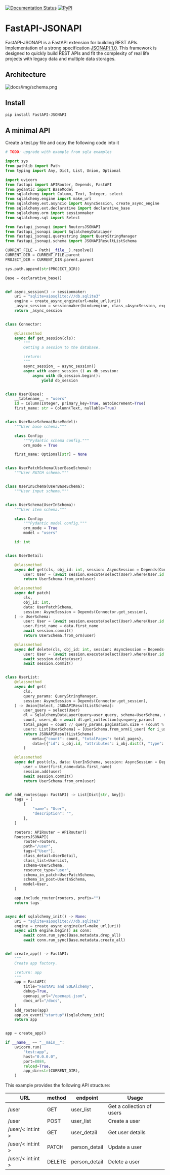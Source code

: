 [![Documentation Status](https://readthedocs.org/projects/fastapi-jsonapi/badge/?version=latest)](https://fastapi-jsonapi.readthedocs.io/en/latest/?badge=latest)
[![PyPI](https://img.shields.io/pypi/v/fastapi-jsonapi?label=PyPI)](https://pypi.org/project/FastAPI-JSONAPI/)

# FastAPI-JSONAPI

FastAPI-JSONAPI is a FastAPI extension for building REST APIs.
Implementation of a strong specification [JSONAPI 1.0](http://jsonapi.org/).
This framework is designed to quickly build REST APIs and fit the complexity
of real life projects with legacy data and multiple data storages.

## Architecture
![docs/img/schema.png](docs/img/schema.png)

## Install

```bash
pip install FastAPI-JSONAPI
```

## A minimal API

Create a test.py file and copy the following code into it

```python
# TODO: upgrade with example from sqla examples

import sys
from pathlib import Path
from typing import Any, Dict, List, Union, Optional

import uvicorn
from fastapi import APIRouter, Depends, FastAPI
from pydantic import BaseModel
from sqlalchemy import Column, Text, Integer, select
from sqlalchemy.engine import make_url
from sqlalchemy.ext.asyncio import AsyncSession, create_async_engine
from sqlalchemy.ext.declarative import declarative_base
from sqlalchemy.orm import sessionmaker
from sqlalchemy.sql import Select

from fastapi_jsonapi import RoutersJSONAPI
from fastapi_jsonapi import SqlalchemyDataLayer
from fastapi_jsonapi.querystring import QueryStringManager
from fastapi_jsonapi.schema import JSONAPIResultListSchema

CURRENT_FILE = Path(__file__).resolve()
CURRENT_DIR = CURRENT_FILE.parent
PROJECT_DIR = CURRENT_DIR.parent.parent

sys.path.append(str(PROJECT_DIR))

Base = declarative_base()


def async_session() -> sessionmaker:
    uri = "sqlite+aiosqlite:///db.sqlite3"
    engine = create_async_engine(url=make_url(uri))
    _async_session = sessionmaker(bind=engine, class_=AsyncSession, expire_on_commit=False)
    return _async_session


class Connector:

    @classmethod
    async def get_session(cls):
        """
        Getting a session to the database.

        :return:
        """
        async_session_ = async_session()
        async with async_session_() as db_session:
            async with db_session.begin():
                yield db_session


class User(Base):
    __tablename__ = "users"
    id = Column(Integer, primary_key=True, autoincrement=True)
    first_name: str = Column(Text, nullable=True)


class UserBaseSchema(BaseModel):
    """User base schema."""

    class Config:
        """Pydantic schema config."""
        orm_mode = True

    first_name: Optional[str] = None


class UserPatchSchema(UserBaseSchema):
    """User PATCH schema."""


class UserInSchema(UserBaseSchema):
    """User input schema."""


class UserSchema(UserInSchema):
    """User item schema."""

    class Config:
        """Pydantic model config."""
        orm_mode = True
        model = "users"

    id: int


class UserDetail:

    @classmethod
    async def get(cls, obj_id: int, session: AsyncSession = Depends(Connector.get_session)) -> UserSchema:
        user: User = (await session.execute(select(User).where(User.id == obj_id))).scalar_one()
        return UserSchema.from_orm(user)

    @classmethod
    async def patch(
        cls,
        obj_id: int,
        data: UserPatchSchema,
        session: AsyncSession = Depends(Connector.get_session),
    ) -> UserSchema:
        user: User = (await session.execute(select(User).where(User.id == obj_id))).scalar_one()
        user.first_name = data.first_name
        await session.commit()
        return UserSchema.from_orm(user)

    @classmethod
    async def delete(cls, obj_id: int, session: AsyncSession = Depends(Connector.get_session)) -> None:
        user: User = (await session.execute(select(User).where(User.id == obj_id))).scalar_one()
        await session.delete(user)
        await session.commit()


class UserList:
    @classmethod
    async def get(
        cls,
        query_params: QueryStringManager,
        session: AsyncSession = Depends(Connector.get_session),
    ) -> Union[Select, JSONAPIResultListSchema]:
        user_query = select(User)
        dl = SqlalchemyDataLayer(query=user_query, schema=UserSchema, model=User, session=session)
        count, users_db = await dl.get_collection(qs=query_params)
        total_pages = count // query_params.pagination.size + (count % query_params.pagination.size and 1)
        users: List[UserSchema] = [UserSchema.from_orm(i_user) for i_user in users_db]
        return JSONAPIResultListSchema(
            meta={"count": count, "totalPages": total_pages},
            data=[{"id": i_obj.id, "attributes": i_obj.dict(), "type": "user"} for i_obj in users],
        )

    @classmethod
    async def post(cls, data: UserInSchema, session: AsyncSession = Depends(Connector.get_session)) -> UserSchema:
        user = User(first_name=data.first_name)
        session.add(user)
        await session.commit()
        return UserSchema.from_orm(user)


def add_routes(app: FastAPI) -> List[Dict[str, Any]]:
    tags = [
        {
            "name": "User",
            "description": "",
        },
    ]

    routers: APIRouter = APIRouter()
    RoutersJSONAPI(
        router=routers,
        path="/user",
        tags=["User"],
        class_detail=UserDetail,
        class_list=UserList,
        schema=UserSchema,
        resource_type="user",
        schema_in_patch=UserPatchSchema,
        schema_in_post=UserInSchema,
        model=User,
    )

    app.include_router(routers, prefix="")
    return tags


async def sqlalchemy_init() -> None:
    uri = "sqlite+aiosqlite:///db.sqlite3"
    engine = create_async_engine(url=make_url(uri))
    async with engine.begin() as conn:
        await conn.run_sync(Base.metadata.drop_all)
        await conn.run_sync(Base.metadata.create_all)


def create_app() -> FastAPI:
    """
    Create app factory.

    :return: app
    """
    app = FastAPI(
        title="FastAPI and SQLAlchemy",
        debug=True,
        openapi_url="/openapi.json",
        docs_url="/docs",
    )
    add_routes(app)
    app.on_event("startup")(sqlalchemy_init)
    return app


app = create_app()

if __name__ == "__main__":
    uvicorn.run(
        "test:app",
        host="0.0.0.0",
        port=8084,
        reload=True,
        app_dir=str(CURRENT_DIR),
    )

```

This example provides the following API structure:

| URL               | method | endpoint      | Usage                     |
|-------------------|--------|---------------|---------------------------|
| /user             | GET    | user_list     | Get a collection of users |
| /user             | POST   | user_list     | Create a user             |
| /user/< int:int > | GET    | user_detail   | Get user details          |
| /user/< int:int > | PATCH  | person_detail | Update a user             |
| /user/< int:int > | DELETE | person_detail | Delete a user             |
